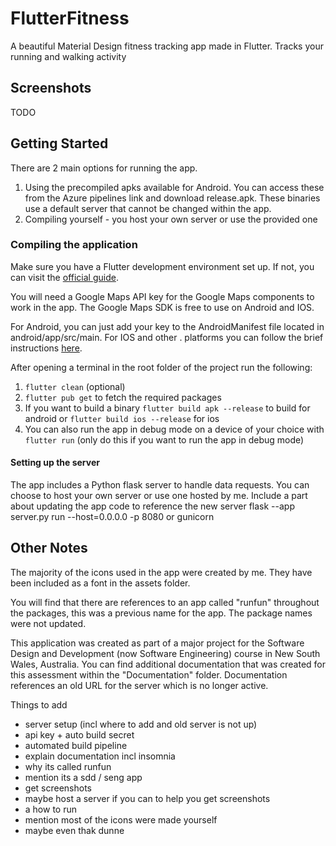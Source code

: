 # FlutterFitness

A beautiful Material Design fitness tracking app made in Flutter. Tracks your running and walking activity

## Screenshots

TODO

## Getting Started
There are 2 main options for running the app.
1. Using the precompiled apks available for Android. You can access these from the Azure pipelines link and download release.apk. These binaries use a default server that cannot be changed within the app.
2. Compiling yourself - you host your own server or use the provided one

### Compiling the application
Make sure you have a Flutter development environment set up. If not, you can visit the [official guide](https://docs.flutter.dev/get-started/install).

You will need a Google Maps API key for the Google Maps components to work in the app. The Google Maps SDK is free to use on Android and IOS. 

For Android, you can just add your key to the AndroidManifest file located in android/app/src/main. For IOS and other .
platforms you can follow the brief instructions [here](https://codelabs.developers.google.com/codelabs/google-maps-in-flutter#3).

After opening a terminal in the root folder of the project run the following:
1. `flutter clean` (optional)
2. `flutter pub get` to fetch the required packages
3. If you want to build a binary `flutter build apk --release` to build for android or `flutter build ios --release` for ios
4. You can also run the app in debug mode on a device of your choice with `flutter run` (only do this if you want to run the app in debug mode)

#### Setting up the server
The app includes a Python flask server to handle data requests. You can choose to host your own server or use one hosted by me.
Include a part about updating the app code to reference the new server
flask --app server.py  run --host=0.0.0.0 -p 8080 or gunicorn

## Other Notes
The majority of the icons used in the app were created by me. They have been included as a font in the assets folder.

You will find that there are references to an app called "runfun" throughout the packages, this was a previous name for the app. The package names were not updated.

This application was created as part of a major project for the Software Design and Development (now Software Engineering) course in New South Wales, Australia. You can find additional documentation that was created for this assessment within the "Documentation" folder. Documentation references an old URL for the server which is no longer active.



Things to add
 - server setup (incl where to add and old server is not up)
 - api key + auto build secret
 - automated build pipeline
 - explain documentation incl insomnia
 - why its called runfun
 - mention its a sdd / seng app
 - get screenshots
 - maybe host a server if you can to help you get screenshots
 - a how to run
 - mention most of the icons were made yourself
 - maybe even thak dunne